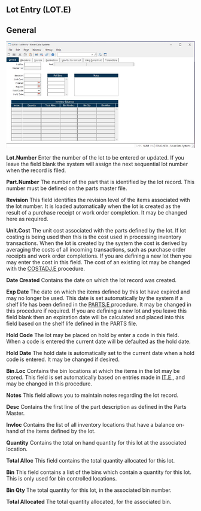 ##  Lot Entry (LOT.E)

<PageHeader />

##  General

![](./LOT-E-1.jpg)

**Lot.Number** Enter the number of the lot to be entered or updated. If you
leave the field blank the system will assign the next sequential lot number
when the record is filed.  
  
**Part.Number** The number of the part that is identified by the lot record.
This number must be defined on the parts master file.  
  
**Revision** This field identifies the revision level of the items associated
with the lot number. It is loaded automatically when the lot is created as the
result of a purchase receipt or work order completion. It may be changed here
as required.  
  
**Unit.Cost** The unit cost associated with the parts defined by the lot. If lot costing is being used then this is the cost used in processing inventory transactions. When the lot is created by the system the cost is derived by averaging the costs of all incoming transactions, such as purchase order receipts and work order completions. If you are defining a new lot then you may enter the cost in this field. The cost of an existing lot may be changed with the [ COSTADJ.E ](../../COSTADJ-E/README.md) procedure.   
  
**Date Created** Contains the date on which the lot record was created.  
  
**Exp Date** The date on which the items defined by this lot have expired and may no longer be used. This date is set automatically by the system if a shelf life has been defined in the [ PARTS.E ](../../../../ENG-OVERVIEW/ENG-ENTRY/PARTS-E/README.md) procedure. It may be changed in this procedure if required. If you are defining a new lot and you leave this field blank then an expiration date will be calculated and placed into this field based on the shelf life defined in the PARTS file.   
  
**Hold Code** The lot may be placed on hold by enter a code in this field.
When a code is entered the current date will be defaulted as the hold date.  
  
**Hold Date** The hold date is automatically set to the current date when a
hold code is entered. It may be changed if desired.  
  
**Bin.Loc** Contains the bin locations at which the items in the lot may be stored. This field is set automatically based on entries made in [ IT.E ](../../IT-E/README.md) , and may be changed in this procedure.   
  
**Notes** This field allows you to maintain notes regarding the lot record.  
  
**Desc** Contains the first line of the part description as defined in the
Parts Master.  
  
**Invloc** Contains the list of all inventory locations that have a balance
on-hand of the items defined by the lot.  
  
**Quantity** Contains the total on hand quantity for this lot at the
associated location.  
  
**Total Alloc** This field contains the total quantity allocated for this lot.  
  
**Bin** This field contains a list of the bins which contain a quantity for
this lot. This is only used for bin controlled locations.  
  
**Bin Qty** The total quantity for this lot, in the associated bin number.  
  
**Total Allocated** The total quantity allocated, for the associated bin.  
  
  
<badge text= "Version 8.10.57" vertical="middle" />

<PageFooter />